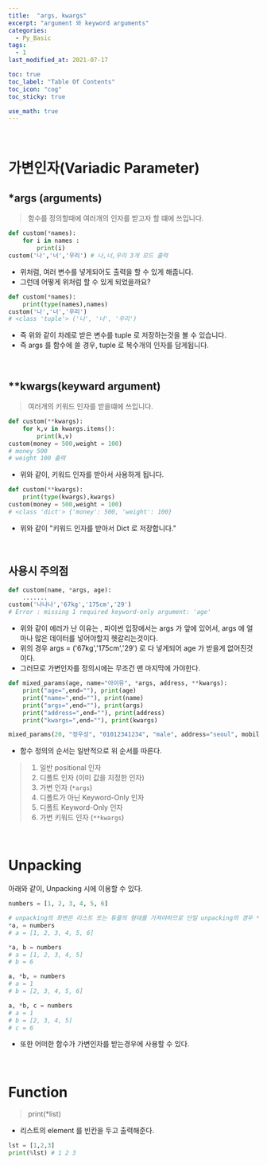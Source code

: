 ```yaml
---
title:  "args, kwargs"
excerpt: "argument 와 keyword arguments"
categories:
  - Py_Basic
tags:
  - 1
last_modified_at: 2021-07-17

toc: true
toc_label: "Table Of Contents"
toc_icon: "cog"
toc_sticky: true

use_math: true
---
```


<br>

# 가변인자(Variadic Parameter)

## *args (arguments)

>  함수를 정의할때에 여러개의 인자를 받고자 할 떄에 쓰입니다. 

```python
def custom(*names):
    for i in names :
        print(i)
custom('나','너','우리') # 나,너,우리 3개 모드 출력
```

- 위처럼, 여러 변수를 넣게되어도 출력을 할 수 있게 해줍니다.
- 그런데 어떻게 위처럼 할 수 있게 되었을까요? 

```python
def custom(*names):
    print(type(names),names)
custom('나','너','우리')
# <class 'tuple'> ('나', '너', '우리')
```

- 즉 위와 같이 차례로 받은 변수를 tuple 로 저장하는것을 볼 수 있습니다. 
- 즉 args 를 함수에 쓸 경우,  tuple 로 복수개의 인자를 담게됩니다.

<br>

## **kwargs(keyward argument)

> 여러개의 키워드 인자를 받을떄에 쓰입니다.

```python
def custom(**kwargs):
    for k,v in kwargs.items():
        print(k,v)
custom(money = 500,weight = 100) 
# money 500 
# weight 100 출력
```

- 위와 같이, 키워드 인자를 받아서 사용하게 됩니다. 

```python
def custom(**kwargs):
    print(type(kwargs),kwargs)
custom(money = 500,weight = 100) 
# <class 'dict'> {'money': 500, 'weight': 100}
```

- 위와 같이 "키워드 인자를 받아서 Dict 로 저장합니다."

<br>

## 사용시 주의점

```python
def custom(name, *args, age):
    ....... 
custom('나나나','67kg','175cm','29')
# Error : missing 1 required keyword-only argument: 'age'

```

- 위와 같이 에러가 난 이유는 , 파이썬 입장에서는 args 가 앞에 있어서, args 에 얼마나 많은 데이터를 넣어야할지 헷갈리는것이다. 
- 위의 경우 args = ('67kg','175cm','29') 로 다 넣게되어 age 가 받을게 없어진것이다. 
- 그러므로 가변인자를 정의시에는 무조건 맨 마지막에 가야한다.

```python
def mixed_params(age, name="아이유", *args, address, **kwargs):
    print("age=",end=""), print(age)
    print("name=",end=""), print(name)
    print("args=",end=""), print(args)
    print("address=",end=""), print(address)
    print("kwargs=",end=""), print(kwargs)

mixed_params(20, "정우성", "01012341234", "male", address="seoul", mobile="01012341234")
```

- 함수 정의의 순서는 일반적으로 위 순서를 따른다. 

> 1. 일반 positional 인자
> 2. 디폴트 인자 (이미 값을 지정한 인자)
> 3. 가변 인자 (`*args`)
> 4. 디폴트가 아닌 Keyword-Only 인자
> 5. 디폴트 Keyword-Only 인자
> 6. 가변 키워드 인자 (`**kwargs`)

<br>

# Unpacking

아래와 같이, Unpacking 시에 이용할 수 있다.

```python
numbers = [1, 2, 3, 4, 5, 6]

# unpacking의 좌변은 리스트 또는 튜플의 형태를 가져야하므로 단일 unpacking의 경우 *a가 아닌 *a,를 사용
*a, = numbers
# a = [1, 2, 3, 4, 5, 6]

*a, b = numbers
# a = [1, 2, 3, 4, 5]
# b = 6

a, *b, = numbers
# a = 1
# b = [2, 3, 4, 5, 6]

a, *b, c = numbers
# a = 1
# b = [2, 3, 4, 5]
# c = 6
```

- 또한 어떠한 함수가 가변인자를 받는경우에 사용할 수 있다. 

<br>

# Function

> print(*list)

- 리스트의 element 를 빈칸을 두고 출력해준다.

```python
lst = [1,2,3]
print(%lst) # 1 2 3
```

